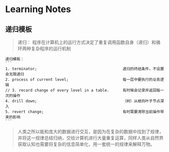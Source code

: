 # Learning Notes

## 递归模板
> 递归： 程序在计算机上的运行方式决定了重复调用函数自身（递归）和循环两种复杂程序的运行机制

    递归模板：
    ```
    1. terminator;                                      递归的终结条件，不设置会无限递归
    2. process of current level;                        每一层中要执行的业务逻辑
    // 3. recard change of every level in a table.      有时候会记录并返回每一次的操作
    4. drill down;                                      （树）从根向叶子节点深入
    5. revert change;                                   有时需要清除当前操作带来的影响
    ```
>  人类之所以能和庞大的数据进行交互，是因为在复杂的数据中找到了规律，并将这一规律总结归纳，交给计算机进行大量重复运算，同样人类从自然界获取认知也需要将复杂的信息简单化，用一套统一的规律来解释万物。
